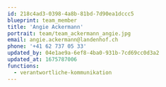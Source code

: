 ```yaml
---
id: 218c4ad3-0398-4a8b-81bd-7d90ea1dccc5
blueprint: team_member
title: 'Angie Ackermann'
portrait: team/team_ackermann_angie.jpg
email: angie.ackermann@landenhof.ch
phone: '+41 62 737 05 33'
updated_by: 04e1ae9a-6ef8-4ba0-931b-7cd69cc0d3a2
updated_at: 1675787006
functions:
  - verantwortliche-kommunikation
---
```

